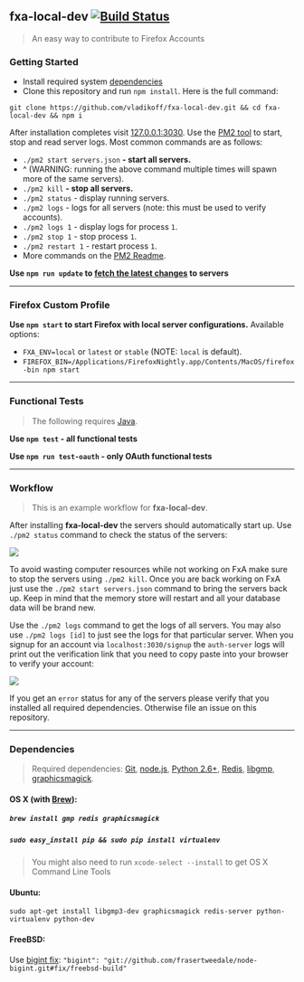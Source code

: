 ## fxa-local-dev [![Build Status](https://travis-ci.org/mozilla/fxa-local-dev.svg?branch=master)](https://travis-ci.org/vladikoff/fxa-local-dev)
> An easy way to contribute to Firefox Accounts

### Getting Started

- Install required system [dependencies](#dependencies)
- Clone this repository and run `npm install`. Here is the full command:
```
git clone https://github.com/vladikoff/fxa-local-dev.git && cd fxa-local-dev && npm i
``` 

After installation completes visit [127.0.0.1:3030](http://127.0.0.1:3030/). Use the [PM2 tool](https://github.com/Unitech/PM2#main-features) to start, stop and read server logs.  Most common commands are as follows:

- `./pm2 start servers.json` **- start all servers.** 
- ^ (WARNING: running the above command multiple times will spawn more of the same servers).
- `./pm2 kill` **- stop all servers.**
- `./pm2 status` - display running servers. 
- `./pm2 logs` - logs for all servers (note: this must be used to verify accounts).
- `./pm2 logs 1` - display logs for process `1`.
- `./pm2 stop 1` - stop process `1`.
- `./pm2 restart 1` - restart process `1`.
- More commands on the [PM2 Readme](https://github.com/Unitech/PM2#main-features).

**Use `npm run update` to [fetch the latest changes](_scripts/update_all.sh) to servers**

*******

### Firefox Custom Profile 

**Use `npm start` to start Firefox with local server configurations.**
Available options:

* `FXA_ENV=local` or `latest` or `stable` (NOTE: `local` is default).
* `FIREFOX_BIN=/Applications/FirefoxNightly.app/Contents/MacOS/firefox-bin npm start`

*******

### Functional Tests
> The following requires [Java](https://www.java.com/en/download/).

**Use `npm test` - all functional tests**

**Use `npm run test-oauth` - only OAuth functional tests**

*******

### Workflow
> This is an example workflow for **fxa-local-dev**.

After installing **fxa-local-dev** the servers should automatically start up. Use `./pm2 status` command to check the status of the servers: 

![](http://i.imgur.com/eqL8FiZ.png)

To avoid wasting computer resources while not working on FxA make sure to stop the servers using `./pm2 kill`.
Once you are back working on FxA just use the `./pm2 start servers.json` command to bring the servers back up. Keep in mind that the memory store will restart and all your database data will be brand new.

Use the `./pm2 logs` command to get the logs of all servers. You may also use `./pm2 logs [id]` to just see the logs for that particular server. When you signup for an account via `localhost:3030/signup` the `auth-server` logs will print out the verification link that you need to copy paste into your browser to verify your account:

![](http://i.imgur.com/oGYXSPl.png)

If you get an `error` status for any of the servers please verify that you installed all required dependencies. Otherwise file an issue on this repository.  

*******

### Dependencies
> Required dependencies: 
[Git](http://git-scm.com/book/en/v2/Getting-Started-Installing-Git), 
[node.js](http://nodejs.org/), 
[Python 2.6+](https://www.python.org/), 
[Redis](http://redis.io/), 
[libgmp](https://gmplib.org/),
[graphicsmagick](http://www.graphicsmagick.org/).

#### OS X (with [Brew](http://brew.sh/)): 
##### `brew install gmp redis graphicsmagick`
##### `sudo easy_install pip && sudo pip install virtualenv` 

> You might also need to run `xcode-select --install` to get OS X Command Line Tools

#### Ubuntu: 
```
sudo apt-get install libgmp3-dev graphicsmagick redis-server python-virtualenv python-dev
```
#### FreeBSD: 
Use [bigint fix](https://github.com/substack/node-bigint/pull/29): `"bigint": "git://github.com/frasertweedale/node-bigint.git#fix/freebsd-build"`
